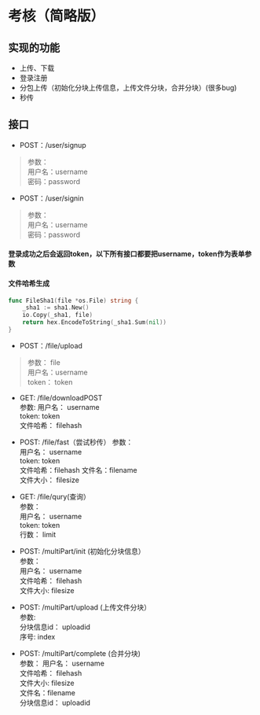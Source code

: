 # 考核（简略版）

## 实现的功能
* 上传、下载
* 登录注册
* 分包上传（初始化分块上传信息，上传文件分块，合并分块）(很多bug)
* 秒传

## 接口
* POST：/user/signup
> 参数：   
用户名：username   
密码：password  
* POST：/user/signin
> 参数：             
用户名：username       
密码：password                  

#### 登录成功之后会返回token，以下所有接口都要把username，token作为表单参数
#### 文件哈希生成
```go
func FileSha1(file *os.File) string {
	_sha1 := sha1.New()
	io.Copy(_sha1, file)
	return hex.EncodeToString(_sha1.Sum(nil))
}
```

* POST：/file/upload
> 参数： file  
用户名：username     
token：  token    

* GET: /file/downloadPOST  
参数: 
用户名： username    
token: token  
文件哈希： filehash

* POST: /file/fast（尝试秒传）
参数：   
用户名： username  
token: token  
文件哈希：filehash 
文件名：filename                    
文件大小： filesize                

* GET: /file/qury(查询）                             
参数：                        
用户名： username                           
token: token                        
行数： limit                        

* POST: /multiPart/init (初始化分块信息）                       
参数：                    
用户名： username             
文件哈希： filehash                 
文件大小: filesize                      
                         
             
* POST: /multiPart/upload (上传文件分块）               
参数:      
分块信息id： uploadid   
序号:  index  

                                 
* POST: /multiPart/complete (合并分块)                            
参数：
用户名： username     
文件哈希： filehash     
文件大小: filesize         
文件名：filename   
分块信息id： uploadid               
